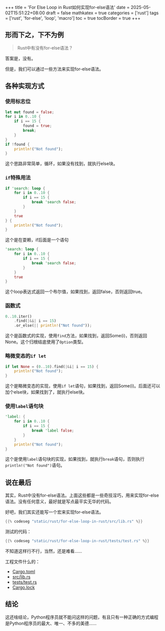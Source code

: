 +++
title = 'For Else Loop in Rust如何实现for-else语法'
date = 2025-05-02T15:51:22+08:00
draft = false
mathkatex = true
categories = ['rust']
tags = ['rust', 'for-else', 'loop', 'macro']
toc = true
tocBorder = true
+++

## 形而下之，下不为例

> Rust中有没有for-else语法？

答案是，没有。

但是，我们可以通过一些方法来实现for-else语法。

## 各种实现方式

### 使用标志位

```rust
let mut found = false;
for i in 0..10 {
    if i == 15 {
        found = true;
        break;
    }
}
if !found {
    println!("Not found");
}
```

这个思路非常简单，循环，如果没有找到，就执行else块。

### `if`特殊用法

```rust
if 'search: loop {
    for i in 0..10 {
        if i == 15 {
            break 'search false;
        }
    }
    true
} {
    println!("Not found");
}
```

这个是在耍赖，if后面是一个语句

```rust
'search: loop {
    for i in 0..10 {
        if i == 15 {
            break 'search false;
        }
    }
    true
} 
```

这个loop表达式返回一个布尔值，如果找到，返回false，否则返回true。

### 函数式

```rust
0..10.iter()
    .find(|&i| i == 15)
    .or_else(|| println!("Not found"));
```

这个是函数式的实现，使用`find`方法，如果找到，返回Some(i)，否则返回None。这个归根结底使用了`Option`类型。

### 略微变态的`if let`

```rust
if let None = (0..10).find(|&i| i == 15) {
    println!("Not found");
}
```

这个是略微变态的实现，使用`if let`语句，如果找到，返回Some(i)。后面还可以加个else块，如果找到了，就执行else块。

### 使用`label`语句块

```rust
'label: {
    for i in 0..10 {
        if i == 15 {
            break 'label false;
        }
    }
    println!("Not found");
}
```

这个是使用`label`语句块的实现，如果找到，就执行`break`语句，否则执行`println!("Not found")`语句。

## 说在最后

其实，Rust中没有for-else语法。上面这些都是一些奇技淫巧，用来实现for-else语法。没有任何意义，最好就是写点最平实无华的代码。

好吧，我们其实还能写一个宏来实现for-else语法。

```rust
{{% codeseg "static/rust/for-else-loop-in-rust/src/lib.rs" %}}
```

测试的代码：

```rust
{{% codeseg "static/rust/for-else-loop-in-rust/tests/test.rs" %}}
```

不知道这样行不行，当然，还是难看……

工程文件什么的：

- [Cargo.toml](/rust/for-else-loop-in-rust/Cargo.toml)
- [src/lib.rs](/rust/for-else-loop-in-rust/src/lib.rs)
- [tests/test.rs](/rust/for-else-loop-in-rust/tests/test.rs)
- [Cargo.lock](/rust/for-else-loop-in-rust/Cargo.lock)

## 结论

这还啥结论，Python程序员就不能问这样的问题，有且只有一种正确的方式编程是Python程序员的最大、唯一、不多的美德……
